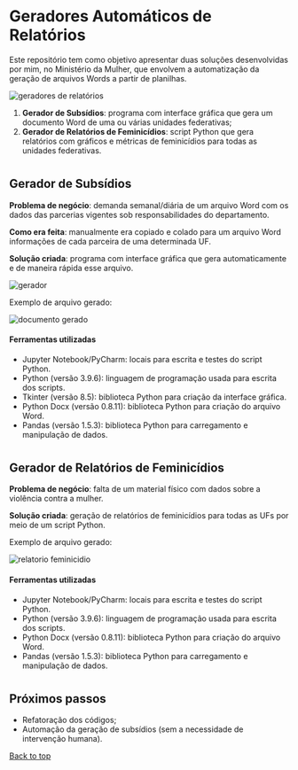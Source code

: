 # Geradores Automáticos de Relatórios

Este repositório tem como objetivo apresentar duas soluções desenvolvidas por mim, no Ministério da Mulher, que envolvem a automatização da geração de arquivos Words a partir de planilhas.

 ![geradores de relatórios](https://user-images.githubusercontent.com/97196457/214443656-bcec2f68-64d8-4cf5-be3f-55579bf74707.png)

1. **Gerador de Subsídios**: programa com interface gráfica que gera um documento Word de uma ou várias unidades federativas;
2. **Gerador de Relatórios de Feminicídios**: script Python que gera relatórios com gráficos e métricas de feminicídios para todas as unidades federativas.

#

## Gerador de Subsídios
**Problema de negócio**: demanda semanal/diária de um arquivo Word com os dados das parcerias vigentes sob responsabilidades do departamento.

**Como era feita**: manualmente era copiado e colado para um arquivo Word informações de cada parceira de uma determinada UF.

**Solução criada**: programa com interface gráfica que gera automaticamente e de maneira rápida esse arquivo.

![gerador](https://user-images.githubusercontent.com/97196457/214552842-c86079a3-559f-49ae-891b-7049b30fe83a.png)

Exemplo de arquivo gerado:

![documento gerado](https://user-images.githubusercontent.com/97196457/214554411-e267bf59-5bf9-4996-bcdc-bebbd1fafe90.png)

#### Ferramentas utilizadas

- Jupyter Notebook/PyCharm: locais para escrita e testes do script Python.
- Python (versão 3.9.6): linguagem de programação usada para escrita dos scripts.
- Tkinter (versão 8.5): biblioteca Python para criação da interface gráfica.
- Python Docx (versão 0.8.11): biblioteca Python para criação do arquivo Word.
- Pandas (versão 1.5.3): biblioteca Python para carregamento e manipulação de dados.

#

## Gerador de Relatórios de Feminicídios
**Problema de negócio**: falta de um material físico com dados sobre a violência contra a mulher.

**Solução criada**: geração de relatórios de feminicídios para todas as UFs por meio de um script Python.

Exemplo de arquivo gerado:

![relatorio feminicidio](https://user-images.githubusercontent.com/97196457/214555699-b390133b-e43b-4d46-9592-2991729be9ac.png)

#### Ferramentas utilizadas

- Jupyter Notebook/PyCharm: locais para escrita e testes do script Python.
- Python (versão 3.9.6): linguagem de programação usada para escrita dos scripts.
- Python Docx (versão 0.8.11): biblioteca Python para criação do arquivo Word.
- Pandas (versão 1.5.3): biblioteca Python para carregamento e manipulação de dados.

#

## Próximos passos

- Refatoração dos códigos;
- Automação da geração de subsídios (sem a necessidade de intervenção humana).

<a href="#top">Back to top</a>
